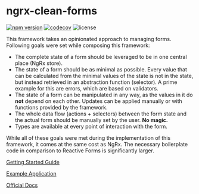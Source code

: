 # ngrx-clean-forms

[![npm version](https://badge.fury.io/js/ngrx-clean-forms.svg)](https://badge.fury.io/js/ngrx-clean-forms)
[![codecov](https://codecov.io/gh/NiklasPor/ngrx-clean-forms/branch/master/graph/badge.svg)](https://codecov.io/gh/NiklasPor/ngrx-clean-forms)
![license](https://img.shields.io/npm/l/ngrx-clean-forms)

This framework takes an opinionated approach to managing forms. Following goals were set while composing this framework:

-   The complete state of a form should be leveraged to be in one central place (NgRx store).
-   The state of a form should be as minimal as possible. Every value that can be calculated from the minimal values of the state is not in the state, but instead retrieved in an abstraction function (selector). A prime example for this are errors, which are based on validators.
-   The state of a form can be manipulated in any way, as the values in it do **not** depend on each other. Updates can be applied manually or with functions provided by the framework.
-   The whole data flow (actions + selectors) between the form state and the actual form should be manually set by the user. **No magic.**
-   Types are available at every point of interaction with the form.

While all of these goals were met during the implementation of this framework, it comes at the same cost as NgRx. The necessary boilerplate code in comparison to Reactive Forms is significantly larger.

[Getting Started Guide](https://ngrx-clean-forms.surge.sh/docs/getting-started)

[Example Application](https://example.ngrx-clean-forms.surge.sh)

[Official Docs](https://ngrx-clean-forms.surge.sh)
